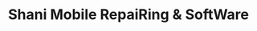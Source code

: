---
title: "Shani Mobile RepaiRing & SoftWare"
url: /karachi/shani-mobile-repairing-und-software/
shop: Handy
---